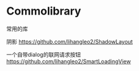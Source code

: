 # Commolibrary
常用的库

阴影
https://github.com/lihangleo2/ShadowLayout

一个自带dialog的联网请求按钮
https://github.com/lihangleo2/SmartLoadingView
